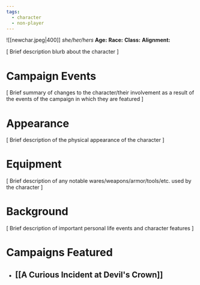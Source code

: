 ```yaml
---
tags:
  - character
  - non-player
---
```

![[newchar.jpeg|400]]
_she/her/hers_
**Age:**
**Race:**
**Class:**
**Alignment:**

\[ Brief description blurb about the character ]

# Campaign Events

\[ Brief summary of changes to the character/their involvement as a result of the events of the campaign in which they are featured ]

# Appearance

\[ Brief description of the physical appearance of the character ]

# Equipment

\[ Brief description of any notable wares/weapons/armor/tools/etc. used by the character ]

# Background

\[ Brief description of important personal life events and character features ]

# Campaigns Featured

- [[A Curious Incident at Devil's Crown]]
	- 